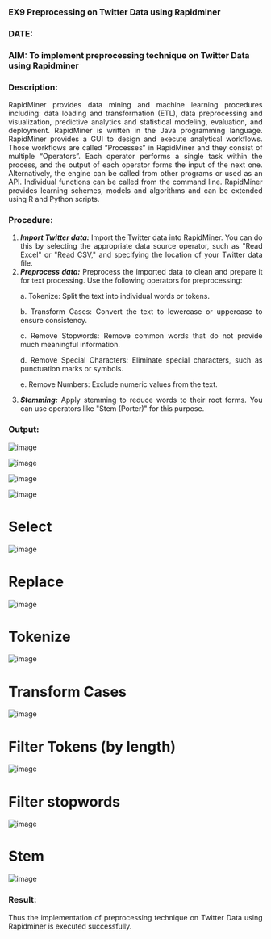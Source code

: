 ### EX9 Preprocessing on Twitter Data using Rapidminer
### DATE: 
### AIM: To implement preprocessing technique on Twitter Data using Rapidminer
### Description: 
<div align = "justify">
RapidMiner provides data mining and machine learning procedures including: data loading and transformation (ETL), data preprocessing and visualization, 
predictive analytics and statistical modeling, evaluation, and deployment. RapidMiner is written in the Java programming language. 
RapidMiner provides a GUI to design and execute analytical workflows. Those workflows are called “Processes” in RapidMiner and they consist of multiple “Operators”. 
Each operator performs a single task within the process, and the output of each operator forms the input of the next one. Alternatively, the engine can be called from 
other programs or used as an API. Individual functions can be called from the command line. 
RapidMiner provides learning schemes, models and algorithms and can be extended using R and Python scripts.

### Procedure:
1) ***Import Twitter data:*** Import the Twitter data into RapidMiner. You can do this by selecting the appropriate
data source operator, such as "Read Excel" or "Read CSV," and specifying the location of your Twitter data
file.
2) ***Preprocess data:*** Preprocess the imported data to clean and prepare it for text processing. Use the following
operators for preprocessing:
    <p>a. Tokenize: Split the text into individual words or tokens.
    <p>b. Transform Cases: Convert the text to lowercase or uppercase to ensure consistency.
    <p>c. Remove Stopwords: Remove common words that do not provide much meaningful information.
    <p>d. Remove Special Characters: Eliminate special characters, such as punctuation marks or symbols.
    <p>e. Remove Numbers: Exclude numeric values from the text.
3) ***Stemming:*** Apply stemming to reduce words to their root forms. You can use operators like "Stem (Porter)"
for this purpose.


### Output:

![image](https://github.com/user-attachments/assets/7cf3d649-2b7b-4918-b8a3-643b2e039905)

![image](https://github.com/user-attachments/assets/6ecb618d-8e31-4255-96f4-540549a359fb)

![image](https://github.com/user-attachments/assets/90d86001-75ef-475c-b2e9-8dd43fa0343b)

![image](https://github.com/user-attachments/assets/65ed65a8-278f-4260-ab44-7eb8a71e8163)

# Select
![image](https://github.com/user-attachments/assets/d28acb35-a0dc-488f-8328-4136b96edef1)

# Replace
![image](https://github.com/user-attachments/assets/0ba94aa8-e016-4c2f-b855-6f2c8a85cfb2)

# Tokenize
![image](https://github.com/user-attachments/assets/dfceb358-41ea-4b5d-89b9-830dbb6c80d1)

# Transform Cases
![image](https://github.com/user-attachments/assets/be4d3cce-9dca-4723-a9c7-ce6ea98d856b)

# Filter Tokens (by length)

![image](https://github.com/user-attachments/assets/115d1a8c-0d10-4fd8-920d-6b021b15f381)

# Filter stopwords
![image](https://github.com/user-attachments/assets/f619ff47-32ad-4707-9771-af84096066f9)

# Stem
![image](https://github.com/user-attachments/assets/ccbed6a7-8660-40ee-bfeb-ced304f3eb49)

### Result:

Thus the implementation of preprocessing technique on Twitter Data using Rapidminer is executed successfully.
